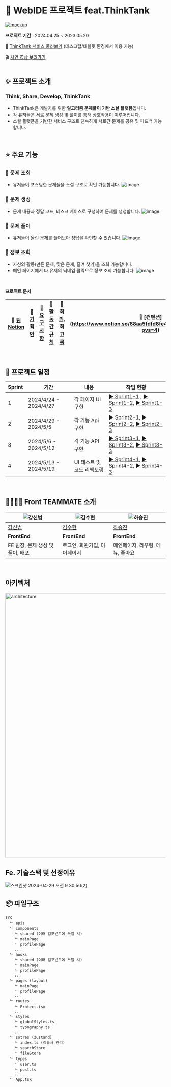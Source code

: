 # 💛 WebIDE 프로젝트 feat.ThinkTank
<a href="https://d26i62iijbw0u2.cloudfront.net/">![mockup](https://github.com/j2an777/ThinkTank_FE/assets/110087099/ad97ca46-f23f-4678-9de5-19645999a358)</a>
<br/>

**프로젝트 기간** : 2024.04.25 ~ 2023.05.20

🔗 [ThinkTank 서비스 둘러보기](https://d26i62iijbw0u2.cloudfront.net/) (데스크탑/태블릿 환경에서 이용 가능)

🎬 [시연 영상 보러가기 ]()
<br/>
<br/>
## ✨ 프로젝트 소개

### Think, Share, Develop, **ThinkTank**

- ThinkTank은 개발자를 위한 **알고리즘 문제풀이 기반 소셜 플랫폼**입니다.
- 각 유저들은 서로 문제 생성 및 풀이를 통해 상호작용이 이루어집니다.
- 소셜 플랫폼을 기반한 서비스 구조로 친숙하게 서로간 문제를 공유 및 피드백 가능합니다.
<br/>

## ⭐️ 주요 기능

### 📌 문제 조회
- 유저들이 포스팅한 문제들을 소셜 구조로 확인 가능합니다.
![image](https://github.com/j2an777/ThinkTank_FE/assets/110087099/be64cb59-40d8-4710-a421-fb1f4617529d)

### 📌 문제 생성
- 문제 내용과 정답 코드, 테스크 케이스로 구성하여 문제를 생성합니다.
![image](https://github.com/j2an777/ThinkTank_FE/assets/110087099/4810588e-7d1e-4abe-9cef-298727a2b4fc)

### 📌 문제 풀이
- 유저들이 올린 문제를 풀어보아 정답을 확인할 수 있습니다.
![image](https://github.com/j2an777/ThinkTank_FE/assets/110087099/e05ed10c-1c4f-4b10-8f93-61e7fe5df0e4)

### 📌 정보 조회
- 자신의 활동(만든 문제, 맞은 문제, 즐겨 찾기)을 조회 가능합니다.
- 메인 페이지에서 타 유저의 닉네임 클릭으로 정보 조회 가능합니다.
![image](https://github.com/j2an777/ThinkTank_FE/assets/110087099/74ae4f3e-3d98-48fc-aad6-f60fb6b5ba33)

<br/>

**프로젝트 문서**
 
| 📒 [팀 Notion](https://www.notion.so/96ffa6e6a507434cb352b7ae3a8b9022) | 🎉 [기획안](https://www.notion.so/bab75913e0784267b6d8a326e6c82ec2) | 💌 [요구사항](https://www.notion.so/a961f17b52c54e2198791f393a7169e5) | 🚀 [활동 간 규칙](https://www.notion.so/Ground-rule-626b9da838e842eb90d9104b55006c88) | 💬 [회의, 회고록](https://www.notion.so/349320d273444afabaa9738bd6f48424?v=3b952627e1bd4e37a5f561cfca5faa78&pvs=4) | 💯 [컨벤션] (https://www.notion.so/68aa5fdfd8fe4bbeb66a37a13c840736?pvs=4) |
| ---- | ---- | ---- | ---- | ---- | ---- |
<br/>

## 📅 프로젝트 일정

| Sprint   | 기간                  | 내용                            | 작업 현황 |
| -------- | --------------------- | ------------------------------- | ------------- | 
| 1 | 2024/4/24 - 2024/4/27  | 각 페이지 UI 구현      | [▶️ Sprint1-1](https://www.notion.so/UI-9687407149da4f53a478c34ad8ff3fa8?pvs=4) , [▶️ Sprint1-2](https://www.notion.so/UI-8b5fd15c1c4a4e76b5e4640340a37abe?pvs=4), [▶️ Sprint1-3](https://www.notion.so/Main-UI-ab27e98888f440daa2fdb52be2fa3fef?pvs=4)
| 2 | 2024/4/29 - 2024/5/5 |  각 기능 Api 구현              | [▶️ Sprint2-1](https://www.notion.so/1998752a4e82455d8f828b9d5476fd18?pvs=4), [▶️ Sprint2-2](https://www.notion.so/jwt-394962c61c244eb1a5e31eb045219693?pvs=4), [▶️ Sprint2-3](https://www.notion.so/API-4b1b41992e1a4f48943f18e8c030ff3a?pvs=4)
| 3 | 2024/5/6 - 2024/5/12  | 각 기능 API 구현 | [▶️ Sprint3-1](https://www.notion.so/api-b3f407adf02c46f9bd234a2e14926a9e?pvs=4), [▶️ Sprint3-2](https://www.notion.so/api-1ffdf9c3920e4993be3232b912e2dd04?pvs=4), [▶️ Sprint3-3](https://www.notion.so/33c39851e97c4bb1ad7ccdacc05d5abe?pvs=4)
| 4 | 2024/5/13 - 2024/5/19  | UI 테스트 및 코드 리팩토링   | [▶️ Sprint4-1](https://www.notion.so/7afb34dc0abf43fa84210831649c294c?pvs=4), [▶️ Sprint4-2](https://www.notion.so/5c3a539358524daa88ed3a8c0ad83248?pvs=4), [▶️ Sprint4-3](https://www.notion.so/3d99e33d3c104b20a24a749ed1370a56?pvs=4)
<br/>

## 🧑‍🧑‍🧒‍🧒 Front TEAMMATE 소개
| ![강신범](https://github.com/kangsinbeom.png) | ![김수현](https://github.com/gamjatan9.png) | ![하승진](https://github.com/j2an777.png) |
|----------------------------------------------|----------------------------------------------|-------------------------------------------|
| [강신범](https://github.com/kangsinbeom)      | [김수현](https://github.com/gamjatan9)   | [하승진](https://github.com/j2an777)   |
| **FrontEnd**                                  | **FrontEnd**                                   | **FrontEnd**                                |                              |
| FE 팀장, 문제 생성 및 풀이, 배포                           | 로그인, 회원가입, 마이페이지                    | 메인페이지, 라우팅, 메뉴, 좋아요                             |

<br/>

## 아키텍처
<img width="833" alt="architecture" src="https://github.com/j2an777/ThinkTank_FE/assets/110087099/6623c7cb-e595-45b6-a970-df7e1d5cb0f9">

<br/>

## Fe. 기술스택 및 선정이유
![스크린샷 2024-04-29 오전 9 30 50(2)](https://github.com/Goorm-Lucky7/ThinkTank_FE/assets/83047601/ba2b9c2e-0b30-4d03-9e4f-c86980f2a171)
<br/>

## 📦 파일구조

```
src
  ᄂ apis
  ᄂ components
    ᄂ shared (여러 컴포넌트에 쓰일 시)
    ᄂ mainPage
    ᄂ profilePage
    ...
  ᄂ hooks
    ᄂ shared (여러 컴포넌트에 쓰일 시)
    ᄂ mainPage
    ᄂ profilePage
    ...
  ᄂ pages (layout)
    ᄂ mainPage
    ᄂ profilePage
    ...
  ᄂ routes
    ᄂ Protect.tsx
    ...
  ᄂ styles
    ᄂ globalStyles.ts
    ᄂ typography.ts
    ...
  ᄂ sotres (zustand)
    ᄂ index.ts (리듀서 관리)
    ᄂ searchStore
    ᄂ fileStore
  ᄂ types
    ᄂ user.ts
    ᄂ post.ts
    ...
  ᄂ App.tsx
```
